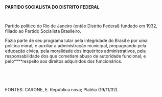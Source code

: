 **PARTIDO SOCIALISTA DO DISTRITO FEDERAL**

 

Partido político do Rio de Janeiro (então Distrito Federal) fundado em
1932, filiado ao Partido Socialista Brasileiro.

Fazia parte de seu programa lutar pela integridade do Brasil e por uma
política moral, e auxiliar a administração municipal, propugnando pela
educação cívica, pela moralidade dos inquéritos administrativos, pela
responsabilidade dos que cometiam abuso de autoridade funcional, e
pelo****respeito aos direitos adquiridos dos funcionários.

 

 

FONTES: CARONE, E. República nova; Platéia (19/11/32).

 
